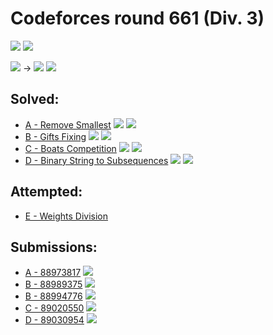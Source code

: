 # Codeforces round 661 (Div. 3)

![](https://img.shields.io/badge/Participation-1-blueviolet)
![](https://img.shields.io/badge/Rank-2242-blue)

![](https://img.shields.io/badge/Unrated-0-white) →
![](https://img.shields.io/badge/Newbie-535-lightgrey)
![](https://img.shields.io/badge/-%2B535-green)

## Solved:
* [A - Remove Smallest](https://codeforces.com/contest/1399/problem/A)
![](https://img.shields.io/badge/Time-00%3A12-yellowgreen)
![](https://img.shields.io/badge/Penalty-12-red)
* [B - Gifts Fixing](https://codeforces.com/contest/1399/problem/B)
![](https://img.shields.io/badge/Time-00%3A31-yellowgreen)
![](https://img.shields.io/badge/Penalty-31-red)
* [C - Boats Competition](https://codeforces.com/contest/1399/problem/C)
![](https://img.shields.io/badge/Time-01%3A07-yellowgreen)
![](https://img.shields.io/badge/Penalty-67-red)
* [D - Binary String to Subsequences](https://codeforces.com/contest/1399/problem/D)
![](https://img.shields.io/badge/Time-01%3A25-yellowgreen)
![](https://img.shields.io/badge/Penalty-85-red)

## Attempted:
* [E - Weights Division](https://codeforces.com/contest/1399/problem/E)

## Submissions:
* [A - 88973817](https://codeforces.com/contest/1399/submission/88973817)
![](https://img.shields.io/badge/-Accepted-brightgreen)
* [B - 88989375](https://codeforces.com/contest/1399/submission/88989375)
![](https://img.shields.io/badge/-Failed%20test%201-yellow)
* [B - 88994776](https://codeforces.com/contest/1399/submission/88994776)
![](https://img.shields.io/badge/-Accepted-brightgreen)
* [C - 89020550](https://codeforces.com/contest/1399/submission/89020550)
![](https://img.shields.io/badge/-Accepted-brightgreen)
* [D - 89030954](https://codeforces.com/contest/1399/submission/89030954)
![](https://img.shields.io/badge/-Accepted-brightgreen)
